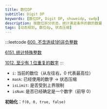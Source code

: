 ```yaml
---
title: 数位DP
subtitle: Digit DP
keywords: [数位DP, Digit DP, shuweidp, swdp]
description: 按数位拆分状态，统计满足条件的数的数量
tags: [动态规划, 数位dp, 状态压缩]
---
```


:::leetcode
[600. 不含连续1的非负整数](https://leetcode.cn/problems/non-negative-integers-without-consecutive-ones/)

[6151. 统计特殊整数](https://leetcode.cn/problems/count-special-integers/) 

[1012. 至少有 1 位重复的数字](https://leetcode.cn/problems/numbers-with-repeated-digits/)
:::

-   `i`: 当前的数位（从左往右，0 代表最高位）
-   `mask`: 已经使用的数字 -> 状态压缩
-   `isLimit`: 是否受到上界限制
-   `isNum`: 是否已经确定是一个数字（前导 0）


**初始化**：`f(0, 0, true, false)`

